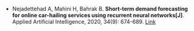* Nejadettehad A, Mahini H, Bahrak B. <b>Short-term demand forecasting for online car-hailing services using recurrent neural networks[J]</b>. Applied Artificial Intelligence, 2020, 34(9): 674-689. [Link](https://www.tandfonline.com/doi/abs/10.1080/08839514.2020.1771522)
